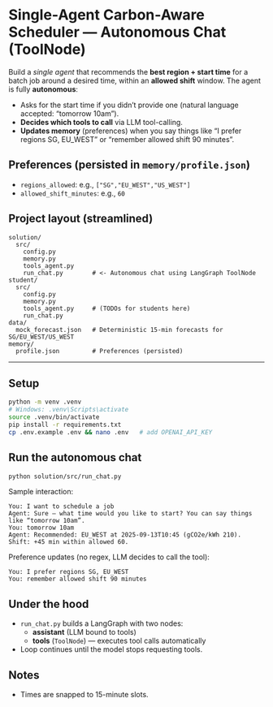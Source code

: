 # Single-Agent Carbon-Aware Scheduler — **Autonomous Chat (ToolNode)**

Build a *single agent* that recommends the **best region + start time** for a batch job around a desired time, within an **allowed shift** window. The agent is fully **autonomous**:
- Asks for the start time if you didn’t provide one (natural language accepted: “tomorrow 10am”).
- **Decides which tools to call** via LLM tool-calling.
- **Updates memory** (preferences) when you say things like “I prefer regions SG, EU_WEST” or “remember allowed shift 90 minutes”.

## Preferences (persisted in `memory/profile.json`)
- `regions_allowed`: e.g., `["SG","EU_WEST","US_WEST"]`
- `allowed_shift_minutes`: e.g., `60`

## Project layout (streamlined)
```
solution/
  src/
    config.py
    memory.py
    tools_agent.py
    run_chat.py        # <- Autonomous chat using LangGraph ToolNode
student/
  src/
    config.py
    memory.py
    tools_agent.py     # (TODOs for students here)
    run_chat.py
data/
  mock_forecast.json   # Deterministic 15-min forecasts for SG/EU_WEST/US_WEST
memory/
  profile.json         # Preferences (persisted)
```
---

## Setup
```bash
python -m venv .venv
# Windows: .venv\Scripts\activate
source .venv/bin/activate
pip install -r requirements.txt
cp .env.example .env && nano .env   # add OPENAI_API_KEY
```

## Run the autonomous chat
```bash
python solution/src/run_chat.py
```
Sample interaction:
```
You: I want to schedule a job
Agent: Sure — what time would you like to start? You can say things like “tomorrow 10am”.
You: tomorrow 10am
Agent: Recommended: EU_WEST at 2025-09-13T10:45 (gCO2e/kWh 210). Shift: +45 min within allowed 60.
```

Preference updates (no regex, LLM decides to call the tool):
```
You: I prefer regions SG, EU_WEST
You: remember allowed shift 90 minutes
```

## Under the hood
- `run_chat.py` builds a LangGraph with two nodes:
  - **assistant** (LLM bound to tools)
  - **tools** (`ToolNode`) — executes tool calls automatically
- Loop continues until the model stops requesting tools.

## Notes
- Times are snapped to 15-minute slots.
